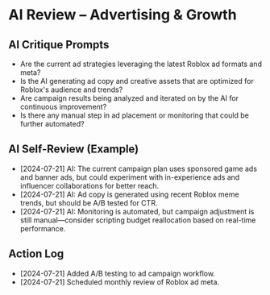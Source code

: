 # AI Review – Advertising & Growth

## AI Critique Prompts
- Are the current ad strategies leveraging the latest Roblox ad formats and meta?
- Is the AI generating ad copy and creative assets that are optimized for Roblox's audience and trends?
- Are campaign results being analyzed and iterated on by the AI for continuous improvement?
- Is there any manual step in ad placement or monitoring that could be further automated?

## AI Self-Review (Example)
- [2024-07-21] AI: The current campaign plan uses sponsored game ads and banner ads, but could experiment with in-experience ads and influencer collaborations for better reach.
- [2024-07-21] AI: Ad copy is generated using recent Roblox meme trends, but should be A/B tested for CTR.
- [2024-07-21] AI: Monitoring is automated, but campaign adjustment is still manual—consider scripting budget reallocation based on real-time performance.

## Action Log
- [2024-07-21] Added A/B testing to ad campaign workflow.
- [2024-07-21] Scheduled monthly review of Roblox ad meta. 
